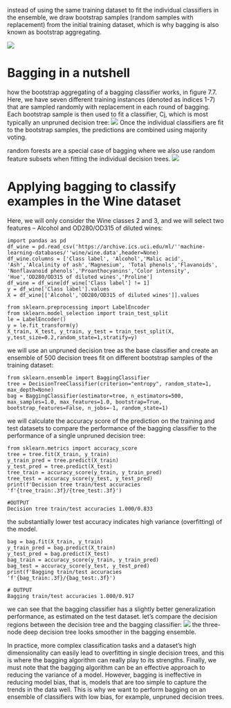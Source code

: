 instead of using the same training dataset to fit the individual classifiers in the ensemble, we draw bootstrap samples (random samples with replacement) from the initial training dataset, which is why bagging is also known as bootstrap aggregating.

![](https://i.imgur.com/iZgmovu.png)
# Bagging in a nutshell
how the bootstrap aggregating of a bagging classifier works,  in figure 7.7. Here, we have seven different training instances (denoted as indices 1-7) that are sampled randomly with replacement in each round of bagging. Each bootstrap sample is then used to fit a classifier, Cj, which is most typically an unpruned decision tree:
![](https://i.imgur.com/iU1Mv0Y.png)
Once the individual classifiers are fit to the bootstrap samples, the predictions are combined using majority voting.

random forests are a special case of bagging where we also use random feature subsets when fitting the individual decision trees.
![](https://i.imgur.com/6U3Rc39.png)

# Applying bagging to classify examples in the Wine dataset
Here, we will only consider the Wine classes 2 and 3, and we will select two features – Alcohol and OD280/OD315 of diluted wines:
```
import pandas as pd
df_wine = pd.read_csv('https://archive.ics.uci.edu/ml/''machine-learning-databases/''wine/wine.data',header=None)
df_wine.columns = ['Class label', 'Alcohol','Malic acid', 'Ash','Alcalinity of ash','Magnesium', 'Total phenols','Flavanoids', 'Nonflavanoid phenols','Proanthocyanins','Color intensity', 'Hue','OD280/OD315 of diluted wines','Proline']
df_wine = df_wine[df_wine['Class label'] != 1]
y = df_wine['Class label'].values
X = df_wine[['Alcohol','OD280/OD315 of diluted wines']].values

from sklearn.preprocessing import LabelEncoder
from sklearn.model_selection import train_test_split
le = LabelEncoder()
y = le.fit_transform(y)
X_train, X_test, y_train, y_test = train_test_split(X, y,test_size=0.2,random_state=1,stratify=y)

```
we will use an unpruned decision tree as the base classifier and create an
ensemble of 500 decision trees fit on different bootstrap samples of the training dataset:
```
from sklearn.ensemble import BaggingClassifier
tree = DecisionTreeClassifier(criterion="entropy", random_state=1, max_depth=None)
bag = BaggingClassifier(estimator=tree, n_estimators=500, max_samples=1.0, max_features=1.0, bootstrap=True, bootstrap_features=False, n_jobs=-1, random_state=1)

```
we will calculate the accuracy score of the prediction on the training and test datasets to compare the performance of the bagging classifier to the performance of a single unpruned decision tree:
```
from sklearn.metrics import accuracy_score
tree = tree.fit(X_train, y_train)
y_train_pred = tree.predict(X_train)
y_test_pred = tree.predict(X_test)
tree_train = accuracy_score(y_train, y_train_pred)
tree_test = accuracy_score(y_test, y_test_pred)
print(f'Decision tree train/test accuracies 'f'{tree_train:.3f}/{tree_test:.3f}')

#OUTPUT
Decision tree train/test accuracies 1.000/0.833
```
the substantially lower test accuracy indicates high variance (overfitting) of the model.
```
bag = bag.fit(X_train, y_train)
y_train_pred = bag.predict(X_train)
y_test_pred = bag.predict(X_test)
bag_train = accuracy_score(y_train, y_train_pred)
bag_test = accuracy_score(y_test, y_test_pred)
print(f'Bagging train/test accuracies 'f'{bag_train:.3f}/{bag_test:.3f}')

# OUTPUT
Bagging train/test accuracies 1.000/0.917
```
we can see that the bagging classifier has a slightly better generalization
performance, as estimated on the test dataset.
let’s compare the decision regions between the decision tree and the bagging classifier:
![](https://i.imgur.com/1w2NVUd.png)
the three-node deep decision tree looks smoother in the bagging ensemble.

In practice, more complex classification tasks and a dataset’s high dimensionality can easily lead to overfitting in single decision trees, and this is where the bagging algorithm can really play to its strengths. Finally, we must note that the bagging algorithm can be an effective approach to reducing the variance of a model. However, bagging is ineffective in reducing model bias, that is, models that are too simple to capture the trends in the data well. This is why we want to perform bagging on an ensemble of classifiers with low bias, for example, unpruned decision trees.

